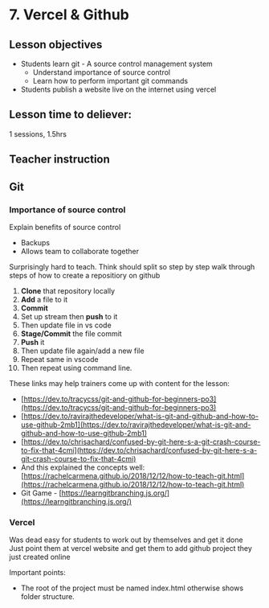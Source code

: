 # 7. Vercel & Github

## Lesson objectives

* Students learn git - A source control management system
  * Understand importance of source control
  * Learn how to perform important git commands
* Students publish a website live on the internet using vercel

## Lesson time to deliever:

1 sessions, 1.5hrs

## Teacher instruction



## Git

### Importance of source control

Explain benefits of source control

* Backups
* Allows team to collaborate together



Surprisingly hard to teach. Think should split so step by step walk through steps of how to create a repositiory on github

1. **Clone** that repository locally
2. **Add** a file to it
3. **Commit** 
4. Set up stream then **push** to it
5. Then update file in vs code
6. **Stage/Commit** the file commit
7. **Push** it
8. Then update file again/add a new file
9. Repeat same in vscode
10. Then repeat using command line.

These links may help trainers come up with content for the lesson:

* [https://dev.to/tracycss/git-and-github-for-beginners-po3](https://dev.to/tracycss/git-and-github-for-beginners-po3)
* [https://dev.to/ravirajthedeveloper/what-is-git-and-github-and-how-to-use-github-2mb1](https://dev.to/ravirajthedeveloper/what-is-git-and-github-and-how-to-use-github-2mb1)
* [https://dev.to/chrisachard/confused-by-git-here-s-a-git-crash-course-to-fix-that-4cmi](https://dev.to/chrisachard/confused-by-git-here-s-a-git-crash-course-to-fix-that-4cmi)
* And this explained the concepts well: [https://rachelcarmena.github.io/2018/12/12/how-to-teach-git.html](https://rachelcarmena.github.io/2018/12/12/how-to-teach-git.html)
*  Git Game - [https://learngitbranching.js.org/](https://learngitbranching.js.org/)

### Vercel

Was dead easy for students to work out by themselves and get it done  
Just point them at vercel website and get them to add github project they just created online

Important points:

* The root of the project must be named index.html otherwise shows folder structure.





